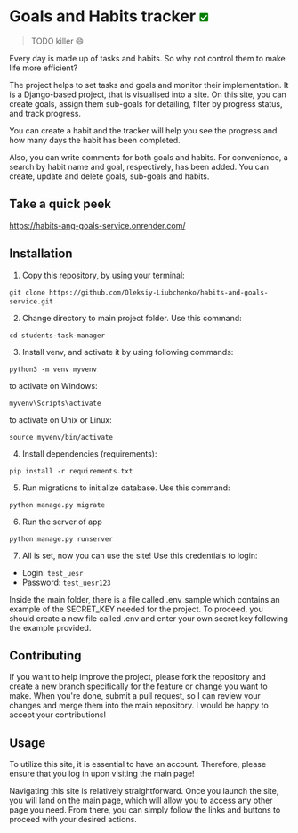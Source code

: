 # Goals and Habits tracker ![favicon-16x16.png](static%2Fimages%2Ffavicon-16x16.png)
> TODO killer 😄

Every day is made up of tasks and habits. So why not control them to make life more efficient?

The project helps to set tasks and goals and monitor their implementation.
It is a Django-based project, that is visualised into a site. On this site, you can create goals, assign them sub-goals for detailing, filter by progress status, and track progress.

You can create a habit and the tracker will help you see the progress and how many days the habit has been completed.

Also, you can write comments for both goals and habits.
For convenience, a search by habit name and goal, respectively, has been added.
You can create, update and delete goals, sub-goals and habits.
## Take a quick peek

https://habits-ang-goals-service.onrender.com/

## Installation

1. Copy this repository, by using your terminal:
```git
git clone https://github.com/Oleksiy-Liubchenko/habits-and-goals-service.git
```
2. Change directory to main project folder. Use this command:
```git
cd students-task-manager
```
3. Install venv, and activate it by using following commands:
```git
python3 -m venv myvenv
```
to activate on Windows:
```git
myvenv\Scripts\activate
```
to activate on Unix or Linux:
```git
source myvenv/bin/activate
```
4. Install dependencies (requirements):
```git
pip install -r requirements.txt
```
5. Run migrations to initialize database. Use this command:
```git
python manage.py migrate
```
6. Run the server of app
```git
python manage.py runserver
```
7. All is set, now you can use the site! Use this credentials to login:
  - Login: `test_uesr`
  - Password: `test_uesr123`


Inside the main folder, there is a file called .env_sample which contains an example 
of the SECRET_KEY needed for the project. To proceed, you should create a new file
called .env and enter your own secret key following the example provided.

## Contributing

If you want to help improve the project, please fork the repository and create a new branch specifically
for the feature or change you want to make. When you're done, submit a pull request, so I can review
your changes and merge them into the main repository. I would be happy to accept your contributions!

## Usage
To utilize this site, it is essential to have an account. Therefore, please ensure that you log in upon visiting the main page!

Navigating this site is relatively straightforward. Once you launch the site, you will land on the main page, 
which will allow you to access any other page you need. From there, you can simply follow the links and buttons
to proceed with your desired actions.